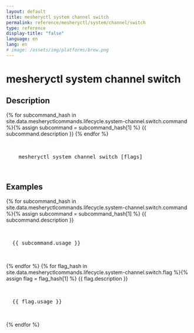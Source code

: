 ```yaml
---
layout: default
title: mesheryctl system channel switch
permalink: reference/mesheryctl/system/channel/switch
type: reference
display-title: "false"
language: en
lang: en
# image: /assets/img/platforms/brew.png
---
```


# mesheryctl system channel switch

## Description

{% for subcommand_hash in site.data.mesheryctlcommands.lifecycle.system-channel.switch.command %}{% assign subcommand = subcommand_hash[1] %}
{{ subcommand.description }}
{% endfor %}

<!-- Basic usage of the command -->
<pre class="codeblock-pre">
  <div class="codeblock">
    mesheryctl system channel switch [flags]
  </div>
</pre>

## Examples

{% for subcommand_hash in site.data.mesheryctlcommands.lifecycle.system-channel.switch.command %}{% assign subcommand = subcommand_hash[1] %}
{{ subcommand.description }}
<pre class="codeblock-pre">
  <div class="codeblock">
  {{ subcommand.usage }}
  </div>
</pre>
{% endfor %}
{% for flag_hash in site.data.mesheryctlcommands.lifecycle.system-channel.switch.flag %}{% assign flag = flag_hash[1] %}
{{ flag.description }}
<pre class="codeblock-pre">
  <div class="codeblock">
  {{ flag.usage }}
  </div>
</pre>
{% endfor %}
<br/>
